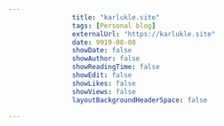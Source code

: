 ---
                title: "karlukle.site"
                tags: [Personal blog]
                externalUrl: "https://karlukle.site"
                date: 9919-08-08
                showDate: false
                showAuthor: false
                showReadingTime: false
                showEdit: false
                showLikes: false
                showViews: false
                layoutBackgroundHeaderSpace: false
                ---
